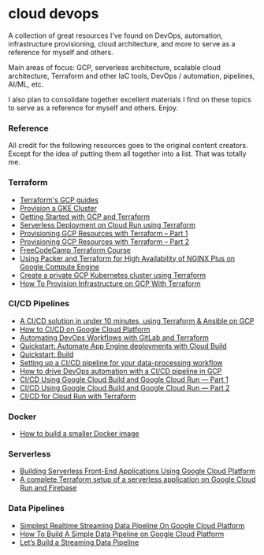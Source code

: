 # cloud devops


A collection of great resources I've found on DevOps, automation, infrastructure provisioning, cloud architecture, and more to serve as a reference for myself and others.

Main areas of focus: GCP, serverless architecture, scalable cloud architecture, Terraform and other IaC tools, DevOps / automation, pipelines, AI/ML, etc.

I also plan to consolidate together excellent materials I find on these topics to serve as a reference for myself and others. Enjoy. 

<h3>Reference</h3>
All credit for the following resources goes to the original content creators. Except for the idea of putting them all together into a list. That was totally me.

<h3>Terraform</h3>
<ul>
<li><a href="https://registry.terraform.io/providers/hashicorp/google/latest/docs/guides/getting_started">Terraform's GCP guides</a></li>
<li><a href="https://learn.hashicorp.com/tutorials/terraform/gke?in=terraform/kubernetes&utm_source=WEBSITE&utm_medium=WEB_IO&utm_offer=ARTICLE_PAGE&utm_content=DOCS&_ga=2.21839547.1050692856.1625141971-426645162.1624742136">Provision a GKE Cluster</a></li>
<li><a href="https://www.youtube.com/watch?v=2xaZQHhNO04&ab_channel=BenFoster">Getting Started with GCP and Terraform<a/></li>
<li><a href="https://medium.com/google-cloud/deploying-docker-images-to-cloud-run-using-terraform-ee8ae4ecb72e">Serverless Deployment on Cloud Run using Terraform</a></li>
<li><a href="https://iamondemand.com/blog/provisioning-gcp-resources-with-terraform-part-1/">Provisioning GCP Resources with Terraform – Part 1</a></li>
<li><a href="https://iamondemand.com/blog/provisioning-gcp-resources-with-terraform-part-2/">Provisioning GCP Resources with Terraform – Part 2</a></li>
<li><a href="https://www.youtube.com/watch?v=SLB_c_ayRMo&t=2086s&ab_channel=freeCodeCamp.org">FreeCodeCamp Terraform Course</a></li>
<li><a href="https://www.nginx.com/blog/using-packer-and-terraform-for-high-availability-of-nginx-plus-on-google-cloud-engine/">Using Packer and Terraform for High Availability of NGINX Plus on Google Compute Engine</a></li>
<li><a href="https://orlando-thoeny.medium.com/create-a-private-gcp-kubernetes-cluster-using-terraform-1a830dd802a8">Create a private GCP Kubernetes cluster using Terraform</a></li>
<li><a href="https://medium.com/bb-tutorials-and-thoughts/how-to-provision-infrastructure-on-gcp-with-terraform-6e2825909ff2">How To Provision Infrastructure on GCP With Terraform</a></li>
</ul>

<h3>CI/CD Pipelines</h3>
<ul>
<li><a href="https://medium.com/google-cloud/a-ci-cd-solution-in-under-10-minutes-featuring-terraform-ansible-and-drone-ci-on-gcp-16bba497c655">A CI/CD solution in under 10 minutes, using Terraform & Ansible on GCP</a></li>
<li><a href="https://medium.com/swlh/how-to-ci-cd-on-google-cloud-platform-1e631cded335">How to CI/CD on Google Cloud Platform</a></li>
<li><a href="https://iamvigneshc.medium.com/automating-devops-workflows-with-gitlab-and-terraform-6113400fa5c6">Automating DevOps Workflows with GitLab and Terraform</a></li>
<li><a href="https://cloud.google.com/source-repositories/docs/quickstart-triggering-builds-with-source-repositories">Quickstart: Automate App Engine deployments with Cloud Build</a></li>
<li><a href="https://cloud.google.com/build/docs/quickstart-build">Quickstart: Build</a></li>
<li><a href="https://cloud.google.com/architecture/cicd-pipeline-for-data-processing">Setting up a CI/CD pipeline for your data-processing workflow</a></li>
<li><a href="https://www.teksystems.com/en/insights/article/drive-devops-automation-with-ci-cd-pipeline-in-gcp">How to drive DevOps automation with a CI/CD pipeline in GCP</a></li>
<li><a href="https://dzone.com/articles/cicd-using-google-cloud-build-and-google-cloud-run">CI/CD Using Google Cloud Build and Google Cloud Run — Part 1</a></li>
<li><a href="https://dzone.com/articles/cicd-using-google-cloud-build-and-google-cloud-run-1">CI/CD Using Google Cloud Build and Google Cloud Run — Part 2</a></li>
<li><a href="https://faun.pub/ci-cd-for-cloud-run-with-terraform-f0a359d7f052">CI/CD for Cloud Run with Terraform</a></li>
</ul>

<h3>Docker</h3>
<ul>
<li><a href="https://medium.com/@gdiener/how-to-build-a-smaller-docker-image-76779e18d48a">How to build a smaller Docker image</a></li>
</ul>

<h3>Serverless</h3>
<ul>
<li><a href="https://www.smashingmagazine.com/2020/11/serverless-frontend-applications-google-cloud-platform/">Building Serverless Front-End Applications Using Google Cloud Platform</a></li>
<li><a href="https://threedots.tech/post/complete-setup-of-serverless-application/">A complete Terraform setup of a serverless application on Google Cloud Run and Firebase</a></li>
</ul>

<h3>Data Pipelines</h3>
<ul>
<li><a href="https://medium.com/analytics-vidhya/simplest-realtime-streaming-data-pipeline-on-gcp-a57cd07adfc1">Simplest Realtime Streaming Data Pipeline On Google Cloud Platform</a></li>
<li><a href="https://www.toolbox.com/tech/cloud/articles/how-to-build-a-simple-data-pipeline-on-google-cloud-platform/">How To Build A Simple Data Pipeline on Google Cloud Platform</a></li>
<li><a href="https://towardsdatascience.com/lets-build-a-streaming-data-pipeline-e873d671fc57">Let’s Build a Streaming Data Pipeline</a></li>
</ul>

<!---
 <ul>
<li><a href="link">name</a></li>
</ul>

<li><a href="link">name</a></li>
<li><a href="link">name</a></li>
<li><a href="link">name</a></li>
<li><a href="link">name</a></li>
<li><a href="link">name</a></li>
<li><a href="link">name</a><li>




<a href=""></a>
///
